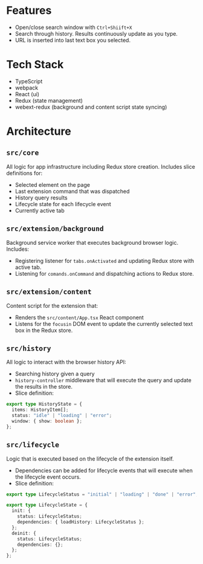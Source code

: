 # Features
* Open/close search window with `Ctrl+Shiift+X`
* Search through history. Results continuously update as you type.
* URL is inserted into last text box you selected.

# Tech Stack
* TypeScript
* webpack
* React (ui)
* Redux (state management)
* webext-redux (background and content script state syncing)

# Architecture

## `src/core`
All logic for app infrastructure including Redux store creation.
Includes slice definitions for:
* Selected element on the page
* Last extension command that was dispatched
* History query results
* Lifecycle state for each lifecycle event
* Currently active tab

## `src/extension/background`
Background service worker that executes background browser logic.
Includes:
* Registering listener for `tabs.onActivated` and updating Redux store with active tab.
* Listening for `comands.onCommand` and dispatching actions to Redux store.

## `src/extension/content`
Content script for the extension that:
* Renders the `src/content/App.tsx` React component
* Listens for the `focusin` DOM event to update the currently selected text box in the Redux store.


## `src/history`
All logic to interact with the browser history API:
* Searching history given a query
* `history-controller` middleware that will execute the query and update the results in the store.
* Slice definition:
```typescript
export type HistoryState = {
  items: HistoryItem[];
  status: "idle" | "loading" | "error";
  window: { show: boolean };
};
```

## `src/lifecycle`
Logic that is executed based on the lifecycle of the extension itself.
* Dependencies can be added for lifecycle events that will execute when the lifecycle event occurs.
* Slice definition:
```typescript
export type LifecycleStatus = "initial" | "loading" | "done" | "error";

export type LifecycleState = {
  init: {
    status: LifecycleStatus;
    dependencies: { loadHistory: LifecycleStatus };
  };
  deinit: {
    status: LifecycleStatus;
    dependencies: {};
  };
};
```